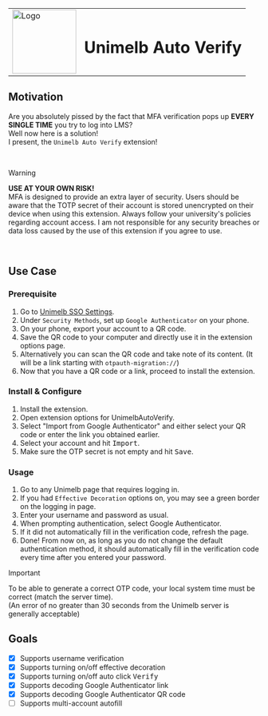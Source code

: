 <div align="center">
<table>
<tbody>
  <tr>
    <td><img src="res/logo.svg" alt="Logo" width="128px"/></td>
    <td>
    
  # Unimelb Auto Verify
  </td>
  </tr>
</tbody>
</table>
</div>

## Motivation
Are you absolutely pissed by the fact that MFA verification pops up **EVERY SINGLE TIME** you try to log into LMS?<br>
Well now here is a solution!<br>
I present, the `Unimelb Auto Verify` extension!

<br>

> [!WARNING]
> **USE AT YOUR OWN RISK!** <br>
> MFA is designed to provide an extra layer of security. Users should be aware that the TOTP secret of their account is stored unencrypted on their device when using this extension. Always follow your university's policies regarding account access. I am not responsible for any security breaches or data loss caused by the use of this extension if you agree to use.

<br>

## Use Case
### Prerequisite
1. Go to [Unimelb SSO Settings](https://sso.unimelb.edu.au/enduser/settings).
2. Under `Security Methods`, set up `Google Authenticator` on your phone.
3. On your phone, export your account to a QR code.
4. Save the QR code to your computer and directly use it in the extension options page.
5. Alternatively you can scan the QR code and take note of its content. (It will be a link starting with `otpauth-migration://`)
6. Now that you have a QR code or a link, proceed to install the extension.

### Install & Configure
1. Install the extension.
2. Open extension options for UnimelbAutoVerify.
3. Select "Import from Google Authenticator" and either select your QR code or enter the link you obtained earlier.
4. Select your account and hit <kbd>Import</kbd>.
5. Make sure the OTP secret is not empty and hit <kbd>Save</kbd>.

### Usage
1. Go to any Unimelb page that requires logging in.
2. If you had `Effective Decoration` options on, you may see a green border on the logging in page.
3. Enter your username and password as usual.
4. When prompting authentication, select Google Authenticator.
5. If it did not automatically fill in the verification code, refresh the page.
6. Done! From now on, as long as you do not change the default authentication method, it should automatically fill in the verification code every time after you entered your password.

> [!IMPORTANT]
> To be able to generate a correct OTP code, your local system time must be correct (match the server time).<br>
> (An error of no greater than 30 seconds from the Unimelb server is generally acceptable)

## Goals
- [X] Supports username verification
- [X] Supports turning on/off effective decoration
- [X] Supports turning on/off auto click <kbd>Verify</kbd>
- [X] Supports decoding Google Authenticator link
- [X] Supports decoding Google Authenticator QR code
- [ ] Supports multi-account autofill
